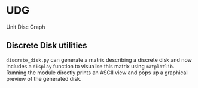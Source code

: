 # UDG
Unit Disc Graph

## Discrete Disk utilities

`discrete_disk.py` can generate a matrix describing a discrete disk and
now includes a `display` function to visualise this matrix using
`matplotlib`.  Running the module directly prints an ASCII view and pops
up a graphical preview of the generated disk.

